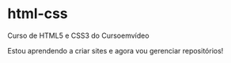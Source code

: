 # html-css
 Curso de HTML5 e CSS3 do Cursoemvídeo

Estou aprendendo a criar sites e agora vou gerenciar repositórios!